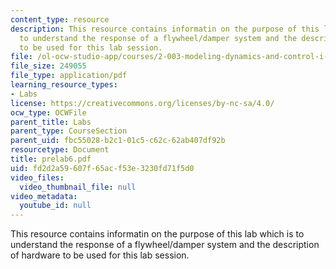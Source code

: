 ```yaml
---
content_type: resource
description: This resource contains informatin on the purpose of this lab which is
  to understand the response of a flywheel/damper system and the description of hardware
  to be used for this lab session.
file: /ol-ocw-studio-app/courses/2-003-modeling-dynamics-and-control-i-spring-2005/fd2d2a59607f65acf53e3230fd71f5d0_prelab6.pdf
file_size: 249055
file_type: application/pdf
learning_resource_types:
- Labs
license: https://creativecommons.org/licenses/by-nc-sa/4.0/
ocw_type: OCWFile
parent_title: Labs
parent_type: CourseSection
parent_uid: fbc55028-b2c1-01c5-c62c-62ab407df92b
resourcetype: Document
title: prelab6.pdf
uid: fd2d2a59-607f-65ac-f53e-3230fd71f5d0
video_files:
  video_thumbnail_file: null
video_metadata:
  youtube_id: null
---
```

This resource contains informatin on the purpose of this lab which is to understand the response of a flywheel/damper system and the description of hardware to be used for this lab session.